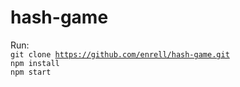 # hash-game

Run:<br>
<code>git clone https://github.com/enrell/hash-game.git</code><br>
<code>npm install</code><br>
<code>npm start</code>
